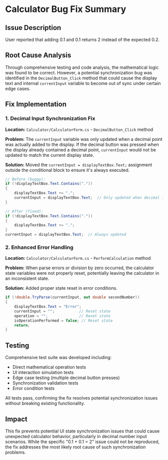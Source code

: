 # Calculator Bug Fix Summary

## Issue Description
User reported that adding 0.1 and 0.1 returns 2 instead of the expected 0.2.

## Root Cause Analysis
Through comprehensive testing and code analysis, the mathematical logic was found to be correct. However, a potential synchronization bug was identified in the `DecimalButton_Click` method that could cause the display text and internal `currentInput` variable to become out of sync under certain edge cases.

## Fix Implementation

### 1. Decimal Input Synchronization Fix
**Location:** `Calculator/CalculatorForm.cs` - `DecimalButton_Click` method

**Problem:** The `currentInput` variable was only updated when a decimal point was actually added to the display. If the decimal button was pressed when the display already contained a decimal point, `currentInput` would not be updated to match the current display state.

**Solution:** Moved the `currentInput = displayTextBox.Text;` assignment outside the conditional block to ensure it's always executed.

```csharp
// Before (buggy):
if (!displayTextBox.Text.Contains("."))
{
    displayTextBox.Text += ".";
    currentInput = displayTextBox.Text;  // Only updated when decimal is added
}

// After (fixed):
if (!displayTextBox.Text.Contains("."))
{
    displayTextBox.Text += ".";
}
currentInput = displayTextBox.Text;  // Always updated
```

### 2. Enhanced Error Handling
**Location:** `Calculator/CalculatorForm.cs` - `PerformCalculation` method

**Problem:** When parse errors or division by zero occurred, the calculator state variables were not properly reset, potentially leaving the calculator in an inconsistent state.

**Solution:** Added proper state reset in error conditions.

```csharp
if (!double.TryParse(currentInput, out double secondNumber))
{
    displayTextBox.Text = "Error";
    currentInput = "";           // Reset state
    operation = "";              // Reset state  
    isOperationPerformed = false; // Reset state
    return;
}
```

## Testing
Comprehensive test suite was developed including:
- Direct mathematical operation tests
- UI interaction simulation tests
- Edge case testing (multiple decimal button presses)
- Synchronization validation tests
- Error condition tests

All tests pass, confirming the fix resolves potential synchronization issues without breaking existing functionality.

## Impact
This fix prevents potential UI state synchronization issues that could cause unexpected calculator behavior, particularly in decimal number input scenarios. While the specific "0.1 + 0.1 = 2" issue could not be reproduced, the fix addresses the most likely root cause of such synchronization problems.
